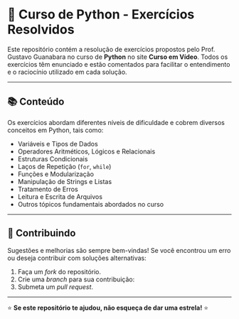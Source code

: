 # 🐍 Curso de Python - Exercícios Resolvidos  

Este repositório contém a resolução de exercícios propostos pelo Prof. Gustavo Guanabara no curso de **Python** no site **Curso em Vídeo**. 
Todos os exercícios têm enunciado e estão comentados para facilitar o entendimento e o raciocínio utilizado em cada solução.

---

## 📚 **Conteúdo**  
Os exercícios abordam diferentes níveis de dificuldade e cobrem diversos conceitos em Python, tais como:  

- Variáveis e Tipos de Dados  
- Operadores Aritméticos, Lógicos e Relacionais  
- Estruturas Condicionais  
- Laços de Repetição (`for`, `while`)  
- Funções e Modularização  
- Manipulação de Strings e Listas  
- Tratamento de Erros  
- Leitura e Escrita de Arquivos  
- Outros tópicos fundamentais abordados no curso  

---

## 🤝 **Contribuindo**  
Sugestões e melhorias são sempre bem-vindas!
Se você encontrou um erro ou deseja contribuir com soluções alternativas:  

1. Faça um *fork* do repositório.  
2. Crie uma *branch* para sua contribuição:  
3. Submeta um *pull request*.

---

⭐ **Se este repositório te ajudou, não esqueça de dar uma estrela!** ⭐  
